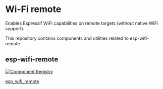 # Wi-Fi remote

Enables Espressif WiFi capabilities on remote targets (without native WiFi support).

This repository contains components and utilities related to esp-wifi-remote.

## esp-wifi-remote

[![Component Registry](https://components.espressif.com/components/espressif/esp-wifi-remote/badge.svg)](https://components.espressif.com/components/espressif/esp-wifi-remote)

[esp_wifi_remote](https://github.com/espressif/esp-wifi-remote/tree/main/components/esp_wifi_remote/README.md)
